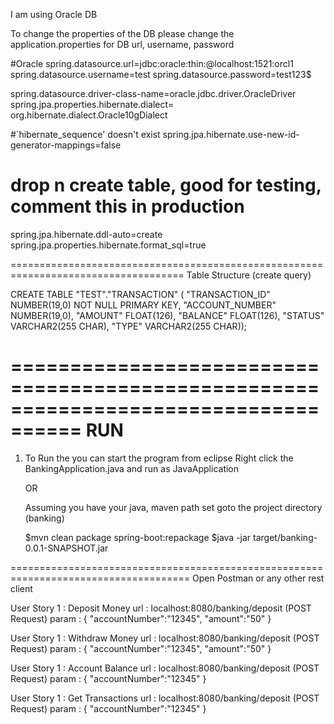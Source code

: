 I am using Oracle DB

To change the properties of the DB please change the application.properties for DB url, username, password <sample below>

#Oracle
spring.datasource.url=jdbc:oracle:thin:@localhost:1521:orcl1
spring.datasource.username=test
spring.datasource.password=test123$

spring.datasource.driver-class-name=oracle.jdbc.driver.OracleDriver
spring.jpa.properties.hibernate.dialect= org.hibernate.dialect.Oracle10gDialect

#`hibernate_sequence' doesn't exist
spring.jpa.hibernate.use-new-id-generator-mappings=false

# drop n create table, good for testing, comment this in production
spring.jpa.hibernate.ddl-auto=create
spring.jpa.properties.hibernate.format_sql=true

====================================================================================
Table Structure (create query)

CREATE TABLE "TEST"."TRANSACTION" 
   (	"TRANSACTION_ID" NUMBER(19,0) NOT NULL PRIMARY KEY, 
	"ACCOUNT_NUMBER" NUMBER(19,0), 
	"AMOUNT" FLOAT(126), 
	"BALANCE" FLOAT(126), 
	"STATUS" VARCHAR2(255 CHAR), 
	"TYPE" VARCHAR2(255 CHAR));

====================================================================================
RUN
====

1) To Run the you can start the program from eclipse
   Right click the BankingApplication.java and run as JavaApplication
   
   OR
   
   Assuming you have your java, maven path set goto the project directory (banking)
   
   $mvn clean package spring-boot:repackage 
   $java -jar target/banking-0.0.1-SNAPSHOT.jar
   
=====================================================================================
Open Postman or any other rest client

User Story 1 : Deposit Money
url : localhost:8080/banking/deposit (POST Request)
param : {
			"accountNumber":"12345",
			"amount":"50"
			}
			
			
User Story 1 : Withdraw Money
url : localhost:8080/banking/deposit (POST Request)
param : {
			"accountNumber":"12345",
			"amount":"50"
		}
		
User Story 1 : Account Balance
url : localhost:8080/banking/deposit (POST Request)
param : {
			"accountNumber":"12345"
		}
		
User Story 1 : Get Transactions
url : localhost:8080/banking/deposit (POST Request)
param : {
			"accountNumber":"12345"
		}
